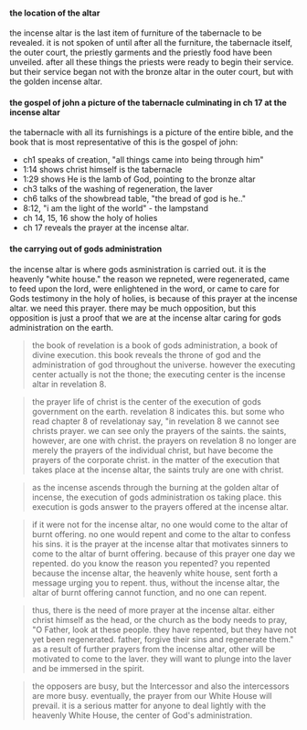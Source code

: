 #### the location of the altar
the incense altar is the last item of furniture
of the tabernacle to be revealed. it is not spoken
of until after all the furniture, the tabernacle
itself, the outer court, the priestly garments and
the priestly food have been unveiled. after all
these things the priests were ready to begin their
service. but their service began not with the bronze
altar in the outer court, but with the golden incense
altar.

#### the gospel of john a picture of the tabernacle culminating in ch 17 at the incense altar
the tabernacle with all its furnishings is a picture of the entire bible, and the book that is most representative of this is the gospel of john:
- ch1 speaks of creation, "all things came into being through him"
- 1:14 shows christ himself is the tabernacle
- 1:29 shows He is the lamb of God, pointing to the bronze altar
- ch3 talks of the washing of regeneration, the laver
- ch6 talks of the showbread table, "the bread of god is he.."
- 8:12, "i am the light of the world" - the lampstand
- ch 14, 15, 16 show the holy of holies
- ch 17 reveals the prayer at the incense altar.

#### the carrying out of gods administration
the incense altar is where gods asministration is carried out. it is the heavenly "white house." the reason we repneted, were regenerated, came to feed upon the lord, were enlightened in the word, or came to care for Gods testimony in the holy of holies, is because of this prayer at the incense altar. we need this prayer. there may be much opposition, but this opposition is just a proof that we are at the incense altar caring for gods administration on the earth.


> the book of revelation is a book of gods administration, a book of divine execution. this book reveals the throne of god and the administration of god throughout the universe. however the executing center actually is not the thone; the executing center is the incense altar in revelation 8.

> the prayer life of christ is the center of the execution of gods government on the earth. revelation 8 indicates this. but some who read chapter 8 of revelationay say, "in revelation 8 we cannot see christs prayer. we can see only the prayers of the saints. the saints, however, are one with christ. the prayers on revelation 8 no longer are merely the prayers of the individual christ, but have become the prayers of the corporate christ. in the matter of the execution that takes place at the incense altar, the saints truly are one with christ.

> as the incense ascends through the burning at the golden altar of incense, the execution of gods administration os taking place. this execution is gods answer to the prayers offered at the incense altar.

> if it were not for the incense altar, no one would come to the altar of burnt offering. no one would repent and come to the altar to confess his sins. it is the prayer at the incense altar that motivates sinners to come to the altar of burnt offering. because of this prayer one day we repented. do you know the reason you repented? you repented because the incense altar, the heavenly white house, sent forth a message urging you to repent. thus, without the incense altar, the altar of burnt offering cannot function, and no one can repent.

> thus, there is the need of more prayer at the incense altar. either christ himself as the head, or the church as the body needs to pray, "O Father, look at these people. they have repented, but they have not yet been regenerated. father, forgive their sins and regenerate them." as a result of further prayers from the incense altar, other will be motivated to come to the laver. they will want to plunge into the laver and be immersed in the spirit.

> the opposers are busy, but the Intercessor and also the intercessors are more busy. eventually, the prayer from our White House will prevail. it is a serious matter for anyone to deal lightly with the heavenly White House, the center of God's administration.
